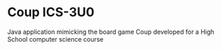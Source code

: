 # Coup ICS-3U0

 Java application mimicking the board game Coup developed for a High School computer science course

